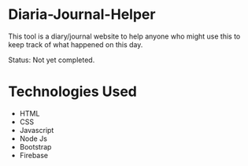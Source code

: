 # Diaria-Journal-Helper
This tool is a diary/journal website to help anyone who might use this to keep track of what happened on this day. 

Status: Not yet completed.

# Technologies Used
* HTML
* CSS
* Javascript
* Node Js
* Bootstrap
* Firebase


